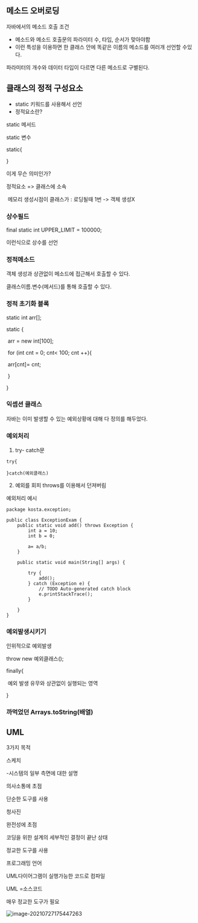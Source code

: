 ## 메소드 오버로딩

자바에서의 메소드 호출 조건

- 메소드와 메소드 호출문의 파라미터 수, 타입, 순서가 맞아야함
- 이런 특성을 이용하면 한 클래스 안에 똑같은 이름의 메소드를 여러개 선언할 수있다.

파라미터의 개수와 데이터 타입이 다르면 다른 메소드로 구별된다.



## 클래스의 정적 구성요소

- static 키워드를 사용해서 선언
- 정적요소란?

static 메서드

static 변수

static{

}

이게 무슨 의미인가?

정적요소 => 클래스에 소속

​	메모리 생성시점이 클래스가 : 로딩될때 1번 -> 객체 생성X



### 상수필드

final static int UPPER_LIMIT = 100000;

이런식으로 상수를 선언



### 정적메소드

객체 생성과 상관없이 메소드에 접근해서 호출할 수 있다.

클래스이름.변수(메서드)를 통해 호출할 수 있다.



### 정적 초기화 블록

static int arr[];

static {

​	arr = new int[100];

​	for (int cnt = 0; cnt< 100; cnt ++){

​		arr[cnt]= cnt;

​	}

}



### 익셉션 클래스

자바는 이미 발생할 수 있는 예외상황에 대해 다 정의를 해두었다.



### 예외처리

1. try- catch문

```
try{

}catch(예외클래스)
```



2. 예외를 회피 throws를 이용해서 던져버림



예외처리 예시

```
package kosta.exception;

public class ExceptionExam {
	public static void add() throws Exception {
		int a = 10;
		int b = 0;
		
		a= a/b;
	}
	
	public static void main(String[] args) {
		
		try {
			add();
		} catch (Exception e) {
			// TODO Auto-generated catch block
			e.printStackTrace();
		}
		
	}
}
```



### 예외발생시키기



인위적으로 예외발생

throw new 예외클래스();



finally{

​	예외 발생 유무와 상관없이 실행되는 영역

}







### 까먹었던 Arrays.toString(배열)

## UML

3가지 목적

스케치

-시스템의 일부 측면에 대한 설명

의사소통에 초점

단순한 도구를 사용



청사진

완전성에 초점

코딩을 위한 설계의 세부적인 결정이 끝난 상태

정교한 도구를 사용



프로그래밍 언어

UML다이어그램이 실행가능한 코드로 컴파일

UML =소스코드

매우 정교한 도구가 필요



![image-20210727175447263](C:\Users\choi\Desktop\####KOSTA자료\KOSTATIL\java\assets\image-20210727175447263.png)

